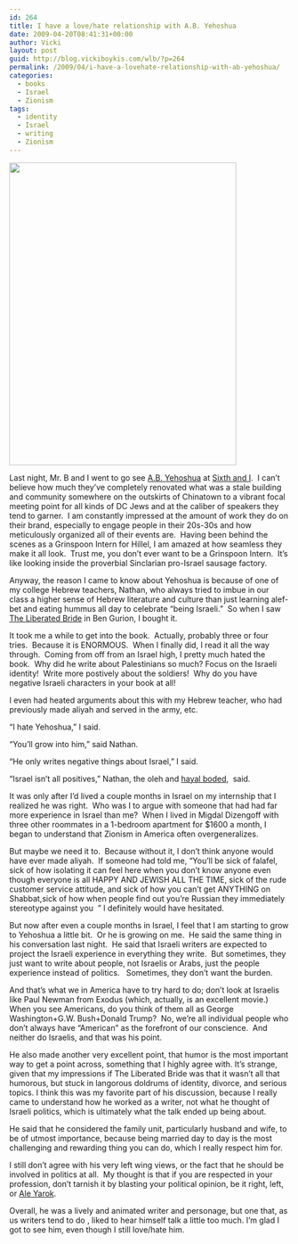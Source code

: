 ```yaml
---
id: 264
title: I have a love/hate relationship with A.B. Yehoshua
date: 2009-04-20T08:41:31+00:00
author: Vicki
layout: post
guid: http://blog.vickiboykis.com/wlb/?p=264
permalink: /2009/04/i-have-a-lovehate-relationship-with-ab-yehoshua/
categories:
  - books
  - Israel
  - Zionism
tags:
  - identity
  - Israel
  - writing
  - Zionism
---
```

<img class="aligncenter" title="At Sixthand I" src="http://lh6.ggpht.com/_6vWF4G_ucFc/Sevh0Un9JxI/AAAAAAAAFWk/m1-3uM9xhxs/s640/DSC01230.JPG" alt="" width="408" height="543" />

Last night, Mr. B and I went to go see [A.B. Yehoshua](http://en.wikipedia.org/wiki/A._B._Yehoshua) at [Sixth and I](http://www.sixthandi.org/).  I can&#8217;t believe how much they&#8217;ve completely renovated what was a stale building and community somewhere on the outskirts of Chinatown to a vibrant focal meeting point for all kinds of DC Jews and at the caliber of speakers they tend to garner.  I am constantly impressed at the amount of work they do on their brand, especially to engage people in their 20s-30s and how meticulously organized all of their events are.  Having been behind the scenes as a Grinspoon Intern for Hillel, I am amazed at how seamless they make it all look.  Trust me, you don&#8217;t ever want to be a Grinspoon Intern.  It&#8217;s like looking inside the proverbial Sinclarian pro-Israel sausage factory.

Anyway, the reason I came to know about Yehoshua is because of one of my college Hebrew teachers, Nathan, who always tried to imbue in our class a higher sense of Hebrew literature and culture than just learning alef-bet and eating hummus all day to celebrate &#8220;being Israeli.&#8221;  So when I saw [The Liberated Bride](http://books.google.com/books?id=6vU7Q597x2QC&dq=Abraham+B+Yehoshua&printsec=frontcover&source=an&hl=en&ei=c3HsSYjjCoyjtgex9ezABQ&sa=X&oi=book_result&ct=result&resnum=4#PPA3,M1) in Ben Gurion, I bought it.

It took me a while to get into the book.  Actually, probably three or four tries.  Because it is ENORMOUS.  When I finally did, I read it all the way through.  Coming from off from an Israel high, I pretty much hated the book.  Why did he write about Palestinians so much? Focus on the Israeli identity!  Write more postively about the soldiers!  Why do you have negative Israeli characters in your book at all!

I even had heated arguments about this with my Hebrew teacher, who had previously made aliyah and served in the army, etc.

&#8220;I hate Yehoshua,&#8221; I said.

&#8220;You&#8217;ll grow into him,&#8221; said Nathan.

&#8220;He only writes negative things about Israel,&#8221; I said.

&#8220;Israel isn&#8217;t all positives,&#8221; Nathan, the oleh and [hayal boded](http://www.hagshama.org.il/en/resources/view.asp?id=360),  said.

It was only after I&#8217;d lived a couple months in Israel on my internship that I realized he was right.  Who was I to argue with someone that had had far more experience in Israel than me?  When I lived in Migdal Dizengoff with three other roommates in a 1-bedroom apartment for $1600 a month, I began to understand that Zionism in America often overgeneralizes.

But maybe we need it to.  Because without it, I don&#8217;t think anyone would have ever made aliyah.  If someone had told me, &#8220;You&#8217;ll be sick of falafel, sick of how isolating it can feel here when you don&#8217;t know anyone even though everyone is all HAPPY AND JEWISH ALL THE TIME, sick of the rude customer service attitude, and sick of how you can&#8217;t get ANYTHING on Shabbat,sick of how when people find out you&#8217;re Russian they immediately stereotype against you  &#8221; I definitely would have hesitated.

But now after even a couple months in Israel, I feel that I am starting to grow to Yehoshua a little bit.  Or he is growing on me.  He said the same thing in his conversation last night.  He said that Israeli writers are expected to project the Israeli experience in everything they write.  But sometimes, they just want to write about people, not Israelis or Arabs, just the people experience instead of politics.   Sometimes, they don&#8217;t want the burden.

And that&#8217;s what we in America have to try hard to do; don&#8217;t look at Israelis like Paul Newman from Exodus (which, actually, is an excellent movie.)  When you see Americans, do you think of them all as George Washington+G.W. Bush+Donald Trump?  No, we&#8217;re all individual people who don&#8217;t always have &#8220;American&#8221; as the forefront of our conscience.  And neither do Israelis, and that was his point.

He also made another very excellent point, that humor is the most important way to get a point across, something that I highly agree with. It&#8217;s strange, given that my impressions if The Liberated Bride was that it wasn&#8217;t all that humorous, but stuck in langorous doldrums of identity, divorce, and serious topics. I think this was my favorite part of his discussion, because I really came to understand how he worked as a writer, not what he thought of Israeli politics, which is ultimately what the talk ended up being about.

He said that he considered the family unit, particularly husband and wife, to be of utmost importance, because being married day to day is the most challenging and rewarding thing you can do, which I really respect him for.

I still don&#8217;t agree with his very left wing views, or the fact that he should be involved in politics at all.  My thought is that if you are respected in your profession, don&#8217;t tarnish it by blasting your political opinion, be it right, left, or [Ale Yarok](http://en.wikipedia.org/wiki/Ale_Yarok).

Overall, he was a lively and animated writer and personage, but one that, as us writers tend to do , liked to hear himself talk a little too much. I&#8217;m glad I got to see him, even though I still love/hate him.